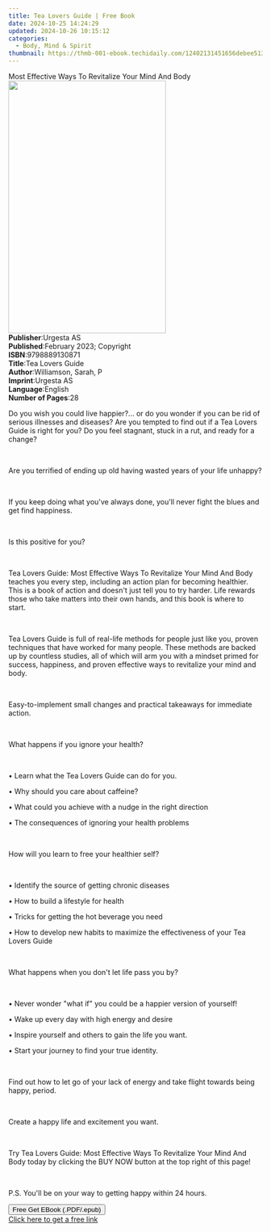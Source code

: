 ```yaml
---
title: Tea Lovers Guide | Free Book
date: 2024-10-25 14:24:29
updated: 2024-10-26 10:15:12
categories:
  - Body, Mind & Spirit
thumbnail: https://thmb-001-ebook.techidaily.com/12402131451656debee513ea83c8947a0cac09444d0ae909bc01aa32963851f1.jpg
---
```

<main id="book-container">
  <div class="flex flex-col">
    <div class="book-brief flex-1 py-6 px-4 sm:p-6 md:py-10 md:px-8">
      <!-- brief-->
      <div class="book-brief-main">
        Most Effective Ways To Revitalize Your Mind And Body
      </div>
    </div>
    <div
      class="book-meta-info flex-1 grid gap-4 col-start-1 col-end-3 row-start-1 sm:mb-6 sm:grid-cols-4 lg:gap-6 lg:col-start-2 lg:row-end-6 lg:row-span-6 lg:mb-0"
    >
      <div
        class="book-meta-info-left place-content-center mt-4 p-4 text-sm leading-6 col-start-2 col-span-2 dark:text-slate-400"
      >
        <img
          class="w-full h-500 object-cover rounded-lg sm:h-255 sm:col-span-2 lg:col-span-full"
          src="https://img-001-ebook.techidaily.com/cd241236cec16fb7ca03d2feaf8147c4be53b1bccb8ed88178f6c9266c4887ec.jpg"
          alt=""
          width="312"
          height="500"
        />
      </div>
      <div
        class="book-meta-info-right mt-2 col-start-1 row-start-2 col-span-3 self-center"
      >
        <!-- meta data  -->
        <div class="flex flex-col px-4 md:px-8">
          <div class="flex-1">
            <strong>Publisher</strong>:<span class="px-2">Urgesta AS</span>
          </div>
          <div class="flex-1">
            <strong>Published</strong>:<span class="px-2"
              >February 2023; Copyright</span
            >
          </div>
          <div class="flex-1">
            <strong>ISBN</strong>:<span class="px-2">9798889130871</span>
          </div>
          <div class="flex-1">
            <strong>Title</strong>:<span class="px-2">Tea Lovers Guide</span>
          </div>
          <div class="flex-1">
            <strong>Author</strong>:<span class="px-2"
              >Williamson, Sarah, P</span
            >
          </div>
          <div class="flex-1">
            <strong>Imprint</strong>:<span class="px-2">Urgesta AS</span>
          </div>
          <div class="flex-1">
            <strong>Language</strong>:<span class="px-2">English</span>
          </div>
          <div class="flex-1">
            <strong>Number of Pages</strong>:<span class="px-2">28</span>
          </div>
        </div>
      </div>
    </div>
    <div class="book-description flex-1 py-6 px-4 sm:p-6 md:py-10 md:px-8">
      <div class="book-description-main">
        <div accordion-content="" id="description">
          <p>
            Do you wish you could live happier?... or do you wonder if you can
            be rid of serious illnesses and diseases? Are you tempted to find
            out if a Tea Lovers Guide is right for you? Do you feel stagnant,
            stuck in a rut, and ready for a change?
          </p>
          <p><br /></p>
          <p>
            Are you terrified of ending up old having wasted years of your life
            unhappy?
          </p>
          <p><br /></p>
          <p>
            If you keep doing what you've always done, you'll never fight the
            blues and get find happiness.
          </p>
          <p><br /></p>
          <p>Is this positive for you?</p>
          <p><br /></p>
          <p>
            Tea Lovers Guide: Most Effective Ways To Revitalize Your Mind And
            Body teaches you every step, including an action plan for becoming
            healthier. This is a book of action and doesn't just tell you to try
            harder. Life rewards those who take matters into their own hands,
            and this book is where to start.
          </p>
          <p><br /></p>
          <p>
            Tea Lovers Guide is full of real-life methods for people just like
            you, proven techniques that have worked for many people. These
            methods are backed up by countless studies, all of which will arm
            you with a mindset primed for success, happiness, and proven
            effective ways to revitalize your mind and body.
          </p>
          <p><br /></p>
          <p>
            Easy-to-implement small changes and practical takeaways for
            immediate action.
          </p>
          <p><br /></p>
          <p>What happens if you ignore your health?</p>
          <p><br /></p>
          <p>• Learn what the Tea Lovers Guide can do for you.</p>
          <p>• Why should you care about caffeine?</p>
          <p>• What could you achieve with a nudge in the right direction</p>
          <p>• The consequences of ignoring your health problems</p>
          <p><br /></p>
          <p>How will you learn to free your healthier self?</p>
          <p><br /></p>
          <p>• Identify the source of getting chronic diseases</p>
          <p>• How to build a lifestyle for health</p>
          <p>• Tricks for getting the hot beverage you need</p>
          <p>
            • How to develop new habits to maximize the effectiveness of your
            Tea Lovers Guide
          </p>
          <p><br /></p>
          <p>What happens when you don't let life pass you by?</p>
          <p><br /></p>
          <p>
            • Never wonder "what if" you could be a happier version of yourself!
          </p>
          <p>• Wake up every day with high energy and desire</p>
          <p>• Inspire yourself and others to gain the life you want.</p>
          <p>• Start your journey to find your true identity.</p>
          <p><br /></p>
          <p>
            Find out how to let go of your lack of energy and take flight
            towards being happy, period.
          </p>
          <p><br /></p>
          <p>Create a happy life and excitement you want.</p>
          <p><br /></p>
          <p>
            Try Tea Lovers Guide: Most Effective Ways To Revitalize Your Mind
            And Body today by clicking the BUY NOW button at the top right of
            this page!
          </p>
          <p><br /></p>
          <p>P.S. You'll be on your way to getting happy within 24 hours.</p>
        </div>
        <div class="accordion-fader"></div>
      </div>
    </div>
    <div class="book-excerpts flex-1 py-6 px-4 sm:p-6 md:py-10 md:px-8"></div>
    <div
      class="book-about-author flex-1 py-6 px-4 sm:p-6 md:py-10 md:px-8"
    ></div>
    <div class="book-free-get flex-1 py-6 px-4 sm:p-6 md:py-10 md:px-8">
      <button
        id="btn-free-get"
        class="bg-blue-500 hover:bg-blue-700 text-white font-bold py-2 px-4 rounded"
      >
        Free Get EBook (.PDF/.epub)
      </button>
      <div id="countdown-display" class="px-2 text-lg mt-2"></div>
      <a
        id="free-link"
        class="hidden bg-blue-500 hover:bg-blue-700 text-white font-bold py-2 px-4 rounded"
        href="https://www.ebooks.com/en-us/book/210779378/tea-lovers-guide/williamson-sarah-p/"
        target="_blank"
        >Click here to get a free link</a
      >
    </div>
    <script>
      let countdownTime = 0;
      let countdownInterval = null;
      document
        .getElementById('btn-free-get')
        .addEventListener('click', startCountdown);
      function startCountdown() {
        countdownTime = new Date().getTime() + 60000 * 3;
        countdownInterval = setInterval(updateCountdown, 1000);
        document.getElementById('btn-free-get').disabled = true;
        document
          .getElementById('btn-free-get')
          .classList.add('bg-gray-500', 'cursor-not-allowed');
      }
      function updateCountdown() {
        let currentTime = new Date().getTime();
        let timeLeft = countdownTime - currentTime;
        let secondsLeft = Math.floor(timeLeft / 1000);
        document.getElementById('countdown-display').innerHTML =
          `Remaining time: ${secondsLeft} seconds.`;
        if (secondsLeft <= 0) {
          clearInterval(countdownInterval);
          document.getElementById('btn-free-get').classList.add('hidden');
          document.getElementById('free-link').classList.remove('hidden');
          document.getElementById('countdown-display').innerHTML = '';
        }
      }
    </script>
  </div>
</main>
